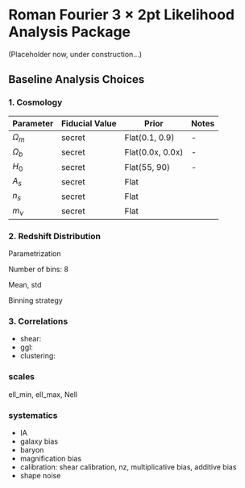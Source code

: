 # Roman Fourier $3\times2$pt Likelihood Analysis Package

(Placeholder now, under construction...)

## Baseline Analysis Choices

### 1. Cosmology

| Parameter | Fiducial Value | Prior | Notes |
| --- | --- | --- | --- |
| $\Omega_m$ | secret | Flat(0.1, 0.9) | - |
| $\Omega_b$ | secret | Flat(0.0x, 0.0x) | - |
| $H_0$ | secret | Flat(55, 90) |  - |
| $A_s$ | secret | Flat
| $n_s$ | secret | Flat
| $m_\nu$ | secret | Flat

### 2. Redshift Distribution

Parametrization

Number of bins: 8

Mean, std

Binning strategy

### 3. Correlations

- shear:
- ggl:
- clustering:

### scales

ell_min, ell_max, Nell

### systematics

- IA
- galaxy bias
- baryon
- magnification bias
- calibration: shear calibration, nz, multiplicative bias, additive bias
- shape noise

